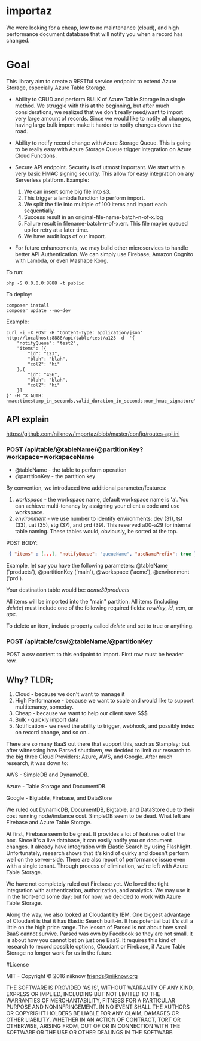 # importaz
We were looking for a cheap, low to no maintenance (cloud), and high performance document database that will notify you when a record has changed.  

# Goal
This library aim to create a RESTful service endpoint to extend Azure Storage, especially Azure Table Storage.

* Ability to CRUD and perform BULK of Azure Table Storage in a single method.
We struggle with this at the beginning, but after much considerations, we realized that we don't really need/want to import very large amount of records.  Since we would like to notify all changes, having large bulk import make it harder to notify changes down the road.

* Ability to notify record change with Azure Storage Queue.
This is going to be really easy with Azure Storage Queue trigger integration on Azure Cloud Functions.

* Secure API endpoint.
Security is of utmost important.  We start with a very basic HMAC signing security.  This allow for easy integration on any Serverless platform.  Example: 
    1. We can insert some big file into s3.
    2. This trigger a lambda function to perform import.
    3. We split the file into multiple of 100 items and import each sequentially.
    4. Success result in an original-file-name-batch-n-of-x.log
    5. Failure result in filename-batch-n-of-x.err.  This file maybe queued up for retry at a later time.
    6. We have audit logs of our import.

* For future enhancements, we may build other microservices to handle better API Authentication.  We can simply use Firebase, Amazon Cognito with Lambda, or even Mashape Kong.

To run:
```
php -S 0.0.0.0:8888 -t public
```

To deploy:
```
composer install
composer update --no-dev
```

Example:
```
curl -i -X POST -H "Content-Type: application/json" http://localhost:8888/api/table/test/a123 -d  '{
    "notifyQueue": "test2",
    "items": [{
        "id": "123",
        "blah": "blah",
        "col2": "hi"
    },{
        "id": "456",
        "blah": "blah",
        "col2": "hi"
    }]
}' -H "X_AUTH: hmac:timestamp_in_seconds,valid_duration_in_seconds:our_hmac_signature"
```

## API explain
https://github.com/niiknow/importaz/blob/master/config/routes-api.ini

### POST /api/table/@tableName/@partitionKey?workspace=workspaceName
* @tableName - the table to perform operation
* @partitionKey - the partition key

By convention, we introduced two additional parameter/features:

1. *workspace* - the workspace name, default workspace name is 'a'.  You can achieve multi-tenancy by assigning your client a code and use workspace.
2. *environment* - we use number to identify environments: dev (31), tst (33), uat (35), stg (37), and prd (39).  This reserved a00-a29 for internal table naming.  These tables would, obviously, be sorted at the top.

POST BODY:
``` json
 { "items" : [...], "notifyQueue": "queueName", "useNamePrefix": true }
```

Example, let say you have the following parameters: @tableName ('products'), @partitionKey ('main'), @workspace ('acme'), @environment ('prd').

Your destination table would be: *acme39products*

All items will be imported into the "main" partition.  All items (including *delete*) must include one of the following required fields: *rowKey*, *id*, *ean*, or *upc*.

To delete an item, include property called *delete* and set to true or anything.

### POST /api/table/csv/@tableName/@partitionKey
POST a csv content to this endpoint to import.  First row must be header row.

## Why? TLDR;
1. Cloud - because we don't want to manage it
2. High Performance - because we want to scale and would like to support multitenancy, someday.
3. Cheap - because we want to help our client save $$$
4. Bulk - quickly import data
5. Notification - we need the ability to trigger, webhook, and possibly index on record change, and so on...

There are so many BaaS out there that support this, such as Stamplay; but after witnessing how Parsed shutdown, we decided to limit our research to the big three Cloud Providers: Azure, AWS, and Google.  After much research, it was down to:


AWS - SimpleDB and DynamoDB.

Azure - Table Storage and DocumentDB.

Google -  Bigtable, Firebase, and DataStore

We ruled out DynamicDB, DocumentDB, Bigtable, and DataStore due to their cost running node/instance cost.  SimpleDB seem to be dead.  What left are Firebase and Azure Table Storage.  

At first, Firebase seem to be great.  It provides a lot of features out of the box.  Since it's a live database, it can easily notify you on document changes.  It already have integration with Elastic Search by using Flashlight.  Unfortunately, research shows that it's kind of quirky and doesn't perform well on the server-side.  There are also report of performance issue even with a single tenant.  Through process of elimination, we're left with Azure Table Storage.

We have not completely ruled out Firebase yet.  We loved the tight integration with authentication, authorization, and analytics.  We may use it in the front-end some day; but for now, we decided to work with Azure Table Storage.

Along the way, we also looked at Cloudant by IBM.  One biggest advantage of Cloudant is that it has Elastic Search built-in.  It has potential but it's still a little on the high price range.  The lesson of Parsed is not about how small BaaS cannot survive.  Parsed was own by Facebook so they are not small.  It is about how you cannot bet on just one BaaS.  It requires this kind of research to record possible options, Cloudant or Firebase, if Azure Table Storage no longer work for us in the future.  

#License

MIT - Copyright © 2016 niiknow friends@niiknow.org

THE SOFTWARE IS PROVIDED 'AS IS', WITHOUT WARRANTY OF ANY KIND, EXPRESS OR IMPLIED, INCLUDING BUT NOT LIMITED TO THE WARRANTIES OF MERCHANTABILITY, FITNESS FOR A PARTICULAR PURPOSE AND NONINFRINGEMENT. IN NO EVENT SHALL THE AUTHORS OR COPYRIGHT HOLDERS BE LIABLE FOR ANY CLAIM, DAMAGES OR OTHER LIABILITY, WHETHER IN AN ACTION OF CONTRACT, TORT OR OTHERWISE, ARISING FROM, OUT OF OR IN CONNECTION WITH THE SOFTWARE OR THE USE OR OTHER DEALINGS IN THE SOFTWARE.